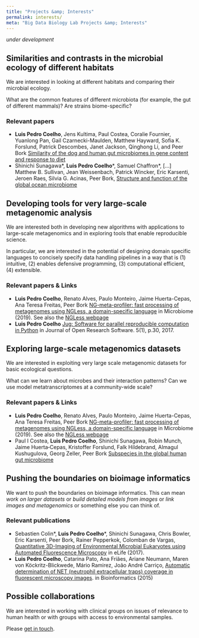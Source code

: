 ```yaml
---
title: "Projects &amp; Interests"
permalink: interests/
meta: "Big Data Biology Lab Projects &amp; Interests"
---
```


_under development_

## Similarities and contrasts in the microbial ecology of different habitats

We are interested in looking at different habitats and comparing their
microbial ecology.

What are the common features of different microbiota (for example, the gut of
different mammals)? Are strains biome-specific?

### Relevant papers

- **Luis Pedro Coelho**, Jens Kultima, Paul Costea, Coralie Fournier,
  Yuanlong Pan, Gail Czarnecki-Maulden, Matthew Hayward, Sofia
  K. Forslund, Patrick Descombes, Janet Jackson, Qinghong Li, and Peer
  Bork [Similarity of the dog and human gut microbiomes in gene content
  and response to diet](https://doi.org/10.1186/s40168-018-0450-3)
- Shinichi Sunagawa\*, **Luis Pedro Coelho**\*, Samuel Chaffron\*, [...]
  Matthew B. Sullivan, Jean Weissenbach, Patrick Wincker, Eric Karsenti,
  Jeroen Raes, Silvia G. Acinas, Peer Bork, [Structure and function of
  the global ocean microbiome](http://doi.org/10.1126/science.1261359)


## Developing tools for very large-scale metagenomic analysis

We are interested both in developing new algorithms with applications to
large-scale metagenomics and in exploring tools that enable reproducible
science.

In particular, we are interested in the potential of designing domain specific
languages to concisely specify data handling pipelines in a way that is (1)
intuitive, (2) enables defensive programming, (3) computational efficient, (4)
extensible.

### Relevant papers &amp; Links

- **Luis Pedro Coelho**, Renato Alves, Paulo Monteiro, Jaime Huerta-Cepas, Ana
  Teresa Freitas, Peer Bork [NG-meta-profiler: fast processing of metagenomes
  using NGLess, a domain-specific
  language](https://doi.org/10.1186/s40168-019-0684-8) in Microbiome (2019).
  See also the [NGLess webpage](https://ngless.embl.de)
- **Luis Pedro Coelho** [Jug: Software for parallel reproducible computation in
  Python](http://doi.org/10.5334/jors.161) in Journal of Open Research Software.
  5(1), p.30, 2017.

## Exploring large-scale metagenomics datasets

We are interested in exploiting very large scale metagenomic datasets for basic
ecological questions.

What can we learn about microbes and their interaction patterns? Can we use
model metatranscriptomes at a community-wide scale?

### Relevant papers &amp; Links

- **Luis Pedro Coelho**, Renato Alves, Paulo Monteiro, Jaime Huerta-Cepas, Ana
  Teresa Freitas, Peer Bork [NG-meta-profiler: fast processing of metagenomes
  using NGLess, a domain-specific
  language](https://doi.org/10.1186/s40168-019-0684-8) in Microbiome (2019).
  See also the [NGLess webpage](https://ngless.embl.de)
- Paul I Costea, **Luis Pedro Coelho**, Shinichi Sunagawa, Robin Munch, Jaime
  Huerta‐Cepas, Kristoffer Forslund, Falk Hildebrand, Almagul Kushugulova,
  Georg Zeller, Peer Bork [Subspecies in the global human gut
  microbiome](http://doi.org/10.15252/msb.20177589)

## Pushing the boundaries on bioimage informatics

We want to push the boundaries on bioimage informatics. This can mean _work on
larger datasets_ or _build detailed models from images_ or _link images and
metagenomics_ or something else you can think of.

### Relevant publications

- Sebastien Colin\*, **Luis Pedro Coelho**\*, Shinichi Sunagawa, Chris Bowler,
  Eric Karsenti, Peer Bork, Rainer Pepperkok, Colomban de Vargas, [Quantitative
  3D-Imaging of Environmental Microbial Eukaryotes using Automated Fluorescence
  Microscopy](https://doi.org/10.7554/eLife.26066.001) in eLife (2017).
- **Luis Pedro Coelho**, Catarina Pato, Ana Friães, Ariane Neumann, Maren von
  Köckritz-Blickwede, Mário Ramirez, João André Carriço, [Automatic
  determination of NET (neutrophil extracellular traps) coverage in fluorescent
  microscopy images](https://doi.org/10.1093/bioinformatics/btv156). in
  Bioinformatics (2015)

## Possible collaborations

We are interested in working with clinical groups on issues of relevance to
human health or with groups with access to environmental samples.

Please [get in touch](mailto:luispedro@big-data-biology.org).

